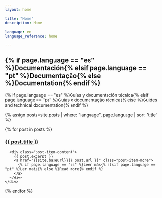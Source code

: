 ```yaml
---
layout: home

title: "Home"
description: Home

language: en
language_reference: home

---
```


<div class="documentation-header">
  <h2 class="section-title">{% if page.language == "es" %}Documentación{% elsif page.language == "pt" %}Documentação{% else %}Documentation{% endif %}</h2>
  <p class="section-subtitle">{% if page.language == "es" %}Guías y documentación técnica{% elsif page.language == "pt" %}Guias e documentação técnica{% else %}Guides and technical documentation{% endif %}</p>
</div>

{% assign posts=site.posts | where: "language", page.language | sort: 'title' %}

<div class="post-items">
  {% for post in posts %}
    <div class="post-item">
      <h3 class="post-item-title">
        <a href="{{site.baseurl}}{{ post.url }}">{{ post.title }}</a>
      </h3>
      
      <div class="post-item-content">
        {{ post.excerpt }} 
        <a href="{{site.baseurl}}{{ post.url }}" class="post-item-more">
          {% if page.language == "es" %}Leer más{% elsif page.language == "pt" %}Ler mais{% else %}Read more{% endif %}
        </a>
      </div>
    </div>
  {% endfor %}
</div>

